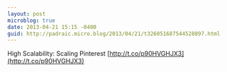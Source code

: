 ```yaml
---
layout: post
microblog: true
date: 2013-04-21 15:15 -0400
guid: http://padraic.micro.blog/2013/04/21/t326051687544528897.html
---
```

High Scalability: Scaling Pinterest [http://t.co/p90HVGHJX3](http://t.co/p90HVGHJX3)
